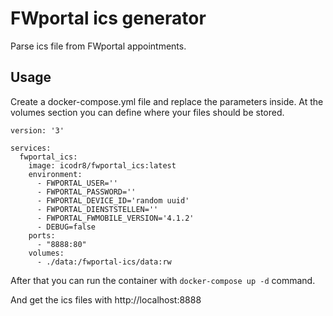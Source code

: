 FWportal ics generator
======================

Parse ics file from FWportal appointments.

Usage
-----

Create a docker-compose.yml file and replace the parameters inside.
At the volumes section you can define where your files should be stored.

```
version: '3'

services:
  fwportal_ics:
    image: icodr8/fwportal_ics:latest
    environment:
      - FWPORTAL_USER=''
      - FWPORTAL_PASSWORD=''
      - FWPORTAL_DEVICE_ID='random uuid'
      - FWPORTAL_DIENSTSTELLEN=''
      - FWPORTAL_FWMOBILE_VERSION='4.1.2'
      - DEBUG=false
    ports:
      - "8888:80"
    volumes:
      - ./data:/fwportal-ics/data:rw
```

After that you can run the container with `docker-compose up -d` command.

And get the ics files with http://localhost:8888
